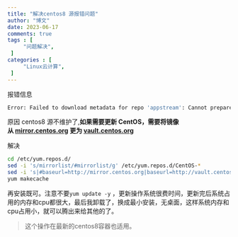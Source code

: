 ```yaml
---
title: "解决centos8 源报错问题"                         
author: "博文"   
date: 2023-06-17          
comments: true  
tags : [                                    
     "问题解决",
 ]
categories : [                              
     "Linux云计算",
 ]
---
```

报错信息
```bash
Error: Failed to download metadata for repo 'appstream': Cannot prepare internal mirrorlist: No URLs in mirrorlist
```

原因
centos8 源不维护了,**如果需要更新 CentOS，需要将镜像从 [mirror.centos.org](http://mirror.centos.org/) 更为 [vault.centos.org](https://vault.centos.org/)**

解决
```bash
cd /etc/yum.repos.d/
sed -i 's/mirrorlist/#mirrorlist/g' /etc/yum.repos.d/CentOS-*
sed -i 's|#baseurl=http://mirror.centos.org|baseurl=http://vault.centos.org|g' /etc/yum.repos.d/CentOS-*
yum makecache
```

再安装既可。注意不要`yum update -y` ，更新操作系统很费时间，更新完后系统占用的内存和cpu都很大，最后我卸载了，换成最小安装，无桌面，这样系统内存和cpu占用小，就可以腾出来给其他的了。

> 这个操作在最新的centos8容器也适用。